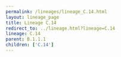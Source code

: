```yaml
---
permalink: /lineages/lineage_C.14.html
layout: lineage_page
title: Lineage C.14
redirect_to: ../lineage.html?lineage=C.14
lineage: C.14
parent: B.1.1.1
children: ['C.14']
---
```

